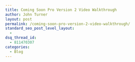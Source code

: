 ```yaml
---
title: Coming Soon Pro Version 2 Video Walkthrough
author: John Turner
layout: post
permalink: /coming-soon-pro-version-2-video-walkthrough/
standard_seo_post_level_layout:
  - 
dsq_thread_id:
  - 811470307
categories:
  - Blog
---
```

